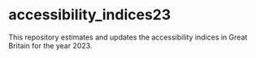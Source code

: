 # accessibility_indices23
This repository estimates and updates the accessibility indices in Great Britain for the year 2023. 
